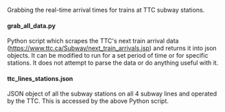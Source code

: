 Grabbing the real-time arrival times for trains at TTC subway stations.

#### grab_all_data.py
Python script which scrapes the TTC's next train arrival data (https://www.ttc.ca/Subway/next_train_arrivals.jsp) and returns it into json objects. It can be modified to run for a set period of time or for specific stations. It does not attempt to parse the data or do anything useful with it.

#### ttc_lines_stations.json
JSON object of all the subway stations on all 4 subway lines and operated by the TTC. This is accessed by the above Python script.
